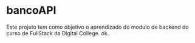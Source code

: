 # bancoAPI

Este projeto tem como objetivo o aprendizado do modulo de backend do curso de FullStack da Digital College.
ok.
